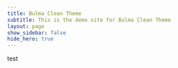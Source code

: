 ```yaml
---
title: Bulma Clean Theme
subtitle: This is the demo site for Bulma Clean Theme
layout: page
show_sidebar: false
hide_hero: true
---
```



test
